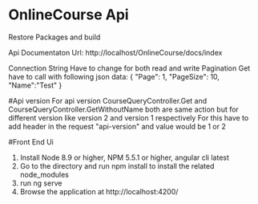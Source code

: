 # OnlineCourse Api

Restore Packages and build

Api Documentaton Url: http://localhost/OnlineCourse/docs/index

Connection String Have to change for both read and write
 <add name="OnlineCourseContext" connectionString="Data Source=.;Initial Catalog=cm-online-course;Persist Security Info=True;User ID=sa;Password=sa123" providerName="System.Data.SqlClient" />
 <add name="OnlineCourseReadContext" connectionString="Data Source=.;Initial Catalog=cm-online-course;Persist Security Info=True;User ID=sa;Password=sa123" providerName="System.Data.SqlClient" />
Pagination Get have to call with following json data:
{
  "Page": 1,
  "PageSize": 10,
  "Name":"Test"
}

#Api version
For api version CourseQueryController.Get and CourseQueryController.GetWithoutName both are same action but for different version like version 2 and version 1 respectively
For this have to add header in the request "api-version" and value would be 1 or 2



#Front End Ui

1. Install Node 8.9 or higher, NPM 5.5.1 or higher, angular cli latest
2. Go to the directory and run npm install to install the related node_modules
3. run ng serve 
4. Browse the application at http://localhost:4200/



